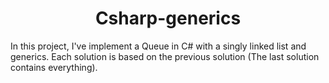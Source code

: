 # <div align="center">Csharp-generics</div>

In this project, I've implement a Queue in C# with a singly linked list and generics.
Each solution is based on the previous solution (The last solution contains everything).

